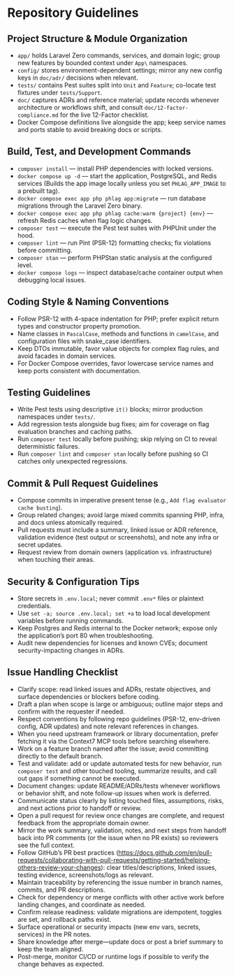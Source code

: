 # Repository Guidelines

## Project Structure & Module Organization

-   `app/` holds Laravel Zero commands, services, and domain logic; group new features by bounded context under `App\` namespaces.
-   `config/` stores environment-dependent settings; mirror any new config keys in `doc/adr/` decisions when relevant.
-   `tests/` contains Pest suites split into `Unit` and `Feature`; co-locate test fixtures under `tests/Support`.
-   `doc/` captures ADRs and reference material; update records whenever architecture or workflows shift, and consult `doc/12-factor-compliance.md` for the live 12-Factor checklist.
-   Docker Compose definitions live alongside the app; keep service names and ports stable to avoid breaking docs or scripts.

## Build, Test, and Development Commands

-   `composer install` — install PHP dependencies with locked versions.
-   `docker compose up -d` — start the application, PostgreSQL, and Redis services (Builds the app image locally unless you set `PHLAG_APP_IMAGE` to a prebuilt tag).
-   `docker compose exec app php phlag app:migrate` — run database migrations through the Laravel Zero binary.
-   `docker compose exec app php phlag cache:warm {project} {env}` — refresh Redis caches when flag logic changes.
-   `composer test` — execute the Pest test suites with PHPUnit under the hood.
-   `composer lint` — run Pint (PSR-12) formatting checks; fix violations before committing.
-   `composer stan` — perform PHPStan static analysis at the configured level.
-   `docker compose logs` — inspect database/cache container output when debugging local issues.

## Coding Style & Naming Conventions

-   Follow PSR-12 with 4-space indentation for PHP; prefer explicit return types and constructor property promotion.
-   Name classes in `PascalCase`, methods and functions in `camelCase`, and configuration files with snake_case identifiers.
-   Keep DTOs immutable, favor value objects for complex flag rules, and avoid facades in domain services.
-   For Docker Compose overrides, favor lowercase service names and keep ports consistent with documentation.

## Testing Guidelines

-   Write Pest tests using descriptive `it()` blocks; mirror production namespaces under `tests/`.
-   Add regression tests alongside bug fixes; aim for coverage on flag evaluation branches and caching paths.
-   Run `composer test` locally before pushing; skip relying on CI to reveal deterministic failures.
-   Run `composer lint` and `composer stan` locally before pushing so CI catches only unexpected regressions.

## Commit & Pull Request Guidelines

-   Compose commits in imperative present tense (e.g., `Add flag evaluator cache busting`).
-   Group related changes; avoid large mixed commits spanning PHP, infra, and docs unless atomically required.
-   Pull requests must include a summary, linked issue or ADR reference, validation evidence (test output or screenshots), and note any infra or secret updates.
-   Request review from domain owners (application vs. infrastructure) when touching their areas.

## Security & Configuration Tips

-   Store secrets in `.env.local`; never commit `.env*` files or plaintext credentials.
-   Use `set -a; source .env.local; set +a` to load local development variables before running commands.
-   Keep Postgres and Redis internal to the Docker network; expose only the application’s port 80 when troubleshooting.
-   Audit new dependencies for licenses and known CVEs; document security-impacting changes in ADRs.

## Issue Handling Checklist

-   Clarify scope: read linked issues and ADRs, restate objectives, and surface dependencies or blockers before coding.
-   Draft a plan when scope is large or ambiguous; outline major steps and confirm with the requester if needed.
-   Respect conventions by following repo guidelines (PSR-12, env-driven config, ADR updates) and note relevant references in changes.
-   When you need upstream framework or library documentation, prefer fetching it via the Context7 MCP tools before searching elsewhere.
-   Work on a feature branch named after the issue; avoid committing directly to the default branch.
-   Test and validate: add or update automated tests for new behavior, run `composer test` and other touched tooling, summarize results, and call out gaps if something cannot be executed.
-   Document changes: update README/ADRs/tests whenever workflows or behavior shift, and note follow-up issues when work is deferred.
-   Communicate status clearly by listing touched files, assumptions, risks, and next actions prior to handoff or review.
-   Open a pull request for review once changes are complete, and request feedback from the appropriate domain owner.
-   Mirror the work summary, validation, notes, and next steps from handoff back into PR comments (or the issue when no PR exists) so reviewers see the full context.
-   Follow GitHub’s PR best practices (https://docs.github.com/en/pull-requests/collaborating-with-pull-requests/getting-started/helping-others-review-your-changes): clear titles/descriptions, linked issues, testing evidence, screenshots/logs as relevant.
-   Maintain traceability by referencing the issue number in branch names, commits, and PR descriptions.
-   Check for dependency or merge conflicts with other active work before landing changes, and coordinate as needed.
-   Confirm release readiness: validate migrations are idempotent, toggles are set, and rollback paths exist.
-   Surface operational or security impacts (new env vars, secrets, services) in the PR notes.
-   Share knowledge after merge—update docs or post a brief summary to keep the team aligned.
-   Post-merge, monitor CI/CD or runtime logs if possible to verify the change behaves as expected.
